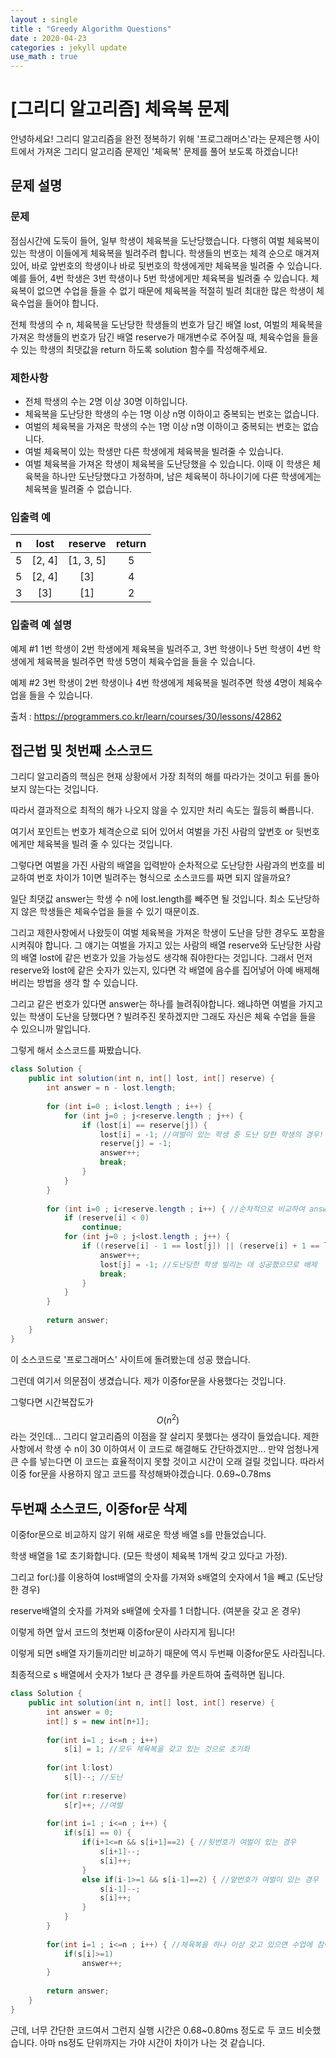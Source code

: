 ```yaml
---
layout : single
title : "Greedy Algorithm Questions"
date : 2020-04-23
categories : jekyll update
use_math : true
---
```




# [그리디 알고리즘] 체육복 문제

안녕하세요! 그리디 알고리즘을 완전 정복하기 위해 '프로그래머스'라는 문제은행 사이트에서 가져온 그리디 알고리즘 문제인 '체육복' 문제를 풀어 보도록 하겠습니다!



## 문제 설명



### 문제

점심시간에 도둑이 들어, 일부 학생이 체육복을 도난당했습니다. 다행히 여벌 체육복이 있는 학생이 이들에게 체육복을 빌려주려 합니다. 학생들의 번호는 체격 순으로 매겨져 있어, 바로 앞번호의 학생이나 바로 뒷번호의 학생에게만 체육복을 빌려줄 수 있습니다. 예를 들어, 4번 학생은 3번 학생이나 5번 학생에게만 체육복을 빌려줄 수 있습니다. 체육복이 없으면 수업을 들을 수 없기 때문에 체육복을 적절히 빌려 최대한 많은 학생이 체육수업을 들어야 합니다.

전체 학생의 수 n, 체육복을 도난당한 학생들의 번호가 담긴 배열 lost, 여벌의 체육복을 가져온 학생들의 번호가 담긴 배열 reserve가 매개변수로 주어질 때, 체육수업을 들을 수 있는 학생의 최댓값을 return 하도록 solution 함수를 작성해주세요.



### 제한사항

- 전체 학생의 수는 2명 이상 30명 이하입니다.
- 체육복을 도난당한 학생의 수는 1명 이상 n명 이하이고 중복되는 번호는 없습니다.
- 여벌의 체육복을 가져온 학생의 수는 1명 이상 n명 이하이고 중복되는 번호는 없습니다.
- 여벌 체육복이 있는 학생만 다른 학생에게 체육복을 빌려줄 수 있습니다.
- 여벌 체육복을 가져온 학생이 체육복을 도난당했을 수 있습니다. 이때 이 학생은 체육복을 하나만 도난당했다고 가정하며, 남은 체육복이 하나이기에 다른 학생에게는 체육복을 빌려줄 수 없습니다.



### 입출력 예

|  n   |  lost  |  reserve  | return |
| :--: | :----: | :-------: | :----: |
|  5   | [2, 4] | [1, 3, 5] |   5    |
|  5   | [2, 4] |    [3]    |   4    |
|  3   |  [3]   |    [1]    |   2    |



### 입출력 예 설명

예제 #1
1번 학생이 2번 학생에게 체육복을 빌려주고, 3번 학생이나 5번 학생이 4번 학생에게 체육복을 빌려주면 학생 5명이 체육수업을 들을 수 있습니다.

예제 #2
3번 학생이 2번 학생이나 4번 학생에게 체육복을 빌려주면 학생 4명이 체육수업을 들을 수 있습니다.



출처 : https://programmers.co.kr/learn/courses/30/lessons/42862



## 접근법 및 첫번째 소스코드

그리디 알고리즘의 핵심은 현재 상황에서 가장 최적의 해를 따라가는 것이고 뒤를 돌아보지 않는다는 것입니다. 

따라서 결과적으로 최적의 해가 나오지 않을 수 있지만 처리 속도는 월등히 빠릅니다.



여기서 포인트는 번호가 체격순으로 되어 있어서 여벌을 가진 사람의 앞번호 or 뒷번호에게만 체육복을 빌려 줄 수 있다는 것입니다. 

그렇다면 여벌을 가진 사람의 배열을 입력받아 순차적으로 도난당한 사람과의 번호를 비교하여 번호 차이가 1이면 빌려주는 형식으로 소스코드를 짜면 되지 않을까요?

일단 최댓값 answer는 학생 수 n에 lost.length를 빼주면 될 것입니다. 최소 도난당하지 않은 학생들은 체육수업을 들을 수 있기 때문이죠.

그리고 제한사항에서 나왔듯이 여벌 체육복을 가져온 학생이 도난을 당한 경우도 포함을 시켜줘야 합니다. 그 얘기는 여벌을 가지고 있는 사람의 배열 reserve와 도난당한 사람의 배열 lost에 같은 번호가 있을 가능성도 생각해 줘야한다는 것입니다. 그래서 먼저 reserve와 lost에 같은 숫자가 있는지, 있다면 각 배열에 음수를 집어넣어 아예 배제해버리는 방법을 생각 할 수 있습니다. 

그리고 같은 번호가 있다면 answer는 하나를 늘려줘야합니다. 왜냐하면 여벌을 가지고 있는 학생이 도난을 당했다면 ? 빌려주진 못하겠지만 그래도 자신은 체육 수업을 들을 수 있으니까 말입니다.

그렇게 해서 소스코드를 짜봤습니다.

```java
class Solution {
    public int solution(int n, int[] lost, int[] reserve) {
        int answer = n - lost.length;
        
        for (int i=0 ; i<lost.length ; i++) {
            for (int j=0 ; j<reserve.length ; j++) {
                if (lost[i] == reserve[j]) {
                    lost[i] = -1; //여벌이 있는 학생 중 도난 당한 학생의 경우!
                    reserve[j] = -1;
                    answer++;
                    break;
                }
            }
        }
            
        for (int i=0 ; i<reserve.length ; i++) { //순차적으로 비교하여 answer 늘리기
            if (reserve[i] < 0)
                continue;
            for (int j=0 ; j<lost.length ; j++) {
                if ((reserve[i] - 1 == lost[j]) || (reserve[i] + 1 == lost[j])) {
                    answer++;
                    lost[j] = -1; //도난당한 학생 빌리는 데 성공했으므로 배제
                    break;
                }
            }
        }
        
        return answer;
    }
}
```



이 소스코드로 '프로그래머스' 사이트에 돌려봤는데 성공 했습니다. 

그런데 여기서 의문점이 생겼습니다. 제가 이중for문을 사용했다는 것입니다. 

그렇다면 시간복잡도가 $$O(n^2)$$ 라는 것인데... 그리디 알고리즘의 이점을 잘 살리지 못했다는 생각이 들었습니다. 제한사항에서 학생 수 n이 30 이하여서 이 코드로 해결해도 간단하겠지만... 만약 엄청나게 큰 수를 넣는다면 이 코드는 효율적이지 못할 것이고 시간이 오래 걸릴 것입니다. 따라서 이중 for문을 사용하지 않고 코드를 작성해봐야겠습니다. 0.69~0.78ms



## 두번째 소스코드, 이중for문 삭제

이중for문으로 비교하지 않기 위해 새로운 학생 배열 s를 만들었습니다. 

학생 배열을 1로 초기화합니다. (모든 학생이 체육복 1개씩 갖고 있다고 가정).

 그리고 for(:)를 이용하여 lost배열의 숫자를 가져와 s배열의 숫자에서 1을 빼고 (도난당한 경우)

reserve배열의 숫자를 가져와 s배열에 숫자를 1 더합니다. (여분을 갖고 온 경우)

이렇게 하면 앞서 코드의 첫번째 이중for문이 사라지게 됩니다!



이렇게 되면 s배열 자기들끼리만 비교하기 때문에 역시 두번째 이중for문도 사라집니다.

최종적으로 s 배열에서 숫자가 1보다 큰 경우를 카운트하여 출력하면 됩니다.



```java
class Solution {
    public int solution(int n, int[] lost, int[] reserve) {
        int answer = 0;
        int[] s = new int[n+1];
        
        for(int i=1 ; i<=n ; i++)
            s[i] = 1; //모두 체육복을 갖고 있는 것으로 초기화
        
        for(int l:lost)
            s[l]--; //도난
        
        for(int r:reserve)
            s[r]++; //여벌
        
        for(int i=1 ; i<=n ; i++) {
            if(s[i] == 0) {
                if(i+1<=n && s[i+1]==2) { //뒷번호가 여벌이 있는 경우
                    s[i+1]--;
                    s[i]++;
                }
                else if(i-1>=1 && s[i-1]==2) { //앞번호가 여벌이 있는 경우
                    s[i-1]--;
                    s[i]++;
                }
            }
        }
        
        for(int i=1 ; i<=n ; i++) { //체육복을 하나 이상 갖고 있으면 수업에 참여하므로
            if(s[i]>=1)
                answer++;
        }
        
        return answer;
    }
}
```



근데, 너무 간단한 코드여서 그런지 실행 시간은 0.68~0.80ms 정도로 두 코드 비슷했습니다. 아마 ns정도 단위까지는 가야 시간이 차이가 나는 것 같습니다.

